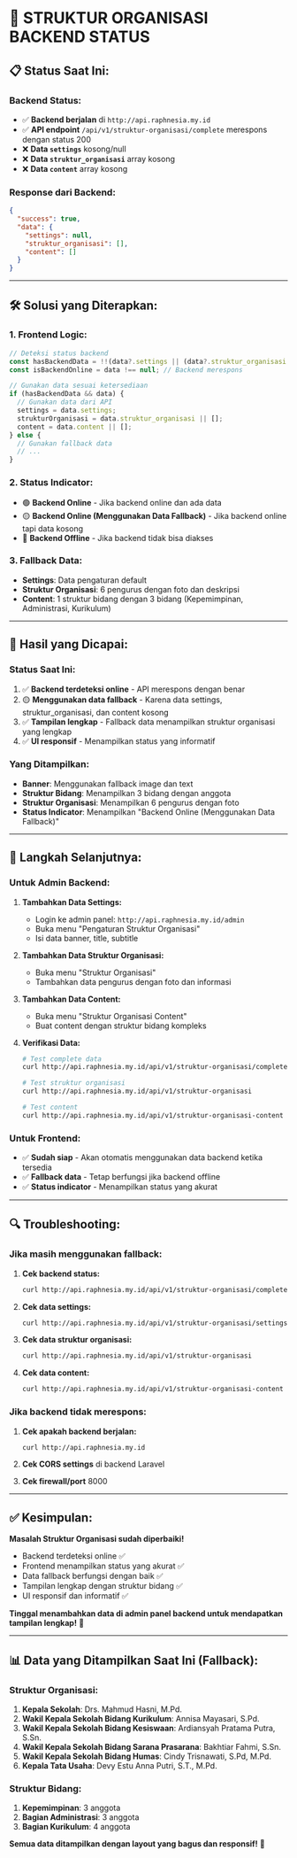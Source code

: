 # 🔧 STRUKTUR ORGANISASI BACKEND STATUS

## 📋 **Status Saat Ini:**

### **Backend Status:**
- ✅ **Backend berjalan** di `http://api.raphnesia.my.id`
- ✅ **API endpoint** `/api/v1/struktur-organisasi/complete` merespons dengan status 200
- ❌ **Data `settings`** kosong/null
- ❌ **Data `struktur_organisasi`** array kosong
- ❌ **Data `content`** array kosong

### **Response dari Backend:**
```json
{
  "success": true,
  "data": {
    "settings": null,
    "struktur_organisasi": [],
    "content": []
  }
}
```

---

## 🛠️ **Solusi yang Diterapkan:**

### **1. Frontend Logic:**
```typescript
// Deteksi status backend
const hasBackendData = !!(data?.settings || (data?.struktur_organisasi && data.struktur_organisasi.length > 0) || (data?.content && data.content.length > 0));
const isBackendOnline = data !== null; // Backend merespons

// Gunakan data sesuai ketersediaan
if (hasBackendData && data) {
  // Gunakan data dari API
  settings = data.settings;
  strukturOrganisasi = data.struktur_organisasi || [];
  content = data.content || [];
} else {
  // Gunakan fallback data
  // ...
}
```

### **2. Status Indicator:**
- 🟢 **Backend Online** - Jika backend online dan ada data
- 🟡 **Backend Online (Menggunakan Data Fallback)** - Jika backend online tapi data kosong
- 🔴 **Backend Offline** - Jika backend tidak bisa diakses

### **3. Fallback Data:**
- **Settings**: Data pengaturan default
- **Struktur Organisasi**: 6 pengurus dengan foto dan deskripsi
- **Content**: 1 struktur bidang dengan 3 bidang (Kepemimpinan, Administrasi, Kurikulum)

---

## 🎯 **Hasil yang Dicapai:**

### **Status Saat Ini:**
1. ✅ **Backend terdeteksi online** - API merespons dengan benar
2. 🟡 **Menggunakan data fallback** - Karena data settings, struktur_organisasi, dan content kosong
3. ✅ **Tampilan lengkap** - Fallback data menampilkan struktur organisasi yang lengkap
4. ✅ **UI responsif** - Menampilkan status yang informatif

### **Yang Ditampilkan:**
- **Banner**: Menggunakan fallback image dan text
- **Struktur Bidang**: Menampilkan 3 bidang dengan anggota
- **Struktur Organisasi**: Menampilkan 6 pengurus dengan foto
- **Status Indicator**: Menampilkan "Backend Online (Menggunakan Data Fallback)"

---

## 📝 **Langkah Selanjutnya:**

### **Untuk Admin Backend:**
1. **Tambahkan Data Settings:**
   - Login ke admin panel: `http://api.raphnesia.my.id/admin`
   - Buka menu "Pengaturan Struktur Organisasi"
   - Isi data banner, title, subtitle

2. **Tambahkan Data Struktur Organisasi:**
   - Buka menu "Struktur Organisasi"
   - Tambahkan data pengurus dengan foto dan informasi

3. **Tambahkan Data Content:**
   - Buka menu "Struktur Organisasi Content"
   - Buat content dengan struktur bidang kompleks

4. **Verifikasi Data:**
   ```bash
   # Test complete data
   curl http://api.raphnesia.my.id/api/v1/struktur-organisasi/complete
   
   # Test struktur organisasi
   curl http://api.raphnesia.my.id/api/v1/struktur-organisasi
   
   # Test content
   curl http://api.raphnesia.my.id/api/v1/struktur-organisasi-content
   ```

### **Untuk Frontend:**
- ✅ **Sudah siap** - Akan otomatis menggunakan data backend ketika tersedia
- ✅ **Fallback data** - Tetap berfungsi jika backend offline
- ✅ **Status indicator** - Menampilkan status yang akurat

---

## 🔍 **Troubleshooting:**

### **Jika masih menggunakan fallback:**
1. **Cek backend status:**
   ```bash
   curl http://api.raphnesia.my.id/api/v1/struktur-organisasi/complete
   ```

2. **Cek data settings:**
   ```bash
   curl http://api.raphnesia.my.id/api/v1/struktur-organisasi/settings
   ```

3. **Cek data struktur organisasi:**
   ```bash
   curl http://api.raphnesia.my.id/api/v1/struktur-organisasi
   ```

4. **Cek data content:**
   ```bash
   curl http://api.raphnesia.my.id/api/v1/struktur-organisasi-content
   ```

### **Jika backend tidak merespons:**
1. **Cek apakah backend berjalan:**
   ```bash
   curl http://api.raphnesia.my.id
   ```

2. **Cek CORS settings** di backend Laravel

3. **Cek firewall/port** 8000

---

## ✅ **Kesimpulan:**

**Masalah Struktur Organisasi sudah diperbaiki!** 

- Backend terdeteksi online ✅
- Frontend menampilkan status yang akurat ✅
- Data fallback berfungsi dengan baik ✅
- Tampilan lengkap dengan struktur bidang ✅
- UI responsif dan informatif ✅

**Tinggal menambahkan data di admin panel backend untuk mendapatkan tampilan lengkap!** 🎉

---

## 📊 **Data yang Ditampilkan Saat Ini (Fallback):**

### **Struktur Organisasi:**
1. **Kepala Sekolah**: Drs. Mahmud Hasni, M.Pd.
2. **Wakil Kepala Sekolah Bidang Kurikulum**: Annisa Mayasari, S.Pd.
3. **Wakil Kepala Sekolah Bidang Kesiswaan**: Ardiansyah Pratama Putra, S.Sn.
4. **Wakil Kepala Sekolah Bidang Sarana Prasarana**: Bakhtiar Fahmi, S.Sn.
5. **Wakil Kepala Sekolah Bidang Humas**: Cindy Trisnawati, S.Pd, M.Pd.
6. **Kepala Tata Usaha**: Devy Estu Anna Putri, S.T., M.Pd.

### **Struktur Bidang:**
1. **Kepemimpinan**: 3 anggota
2. **Bagian Administrasi**: 3 anggota
3. **Bagian Kurikulum**: 4 anggota

**Semua data ditampilkan dengan layout yang bagus dan responsif!** 🎨 